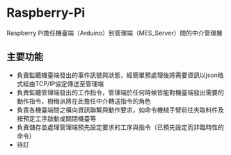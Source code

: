 # Raspberry-Pi
Raspberry Pi擔任機臺端（Arduino）到管理端（MES_Server）間的中介管理層

## 主要功能
* 負責監聽機臺端發出的事件訊號與狀態，經簡單預處理後將需要資訊以json格式經由TCP/IP協定傳送至管理端
* 負責監聽管理端發出的工作指令，管理端於任何時候皆能對機臺端發出需要的動作指令，樹梅派將在此擔任中介轉送指令的角色
* 負責各機臺端間之橫向資訊聯繫與動作要求，如命令機械手臂前往夾取料件及按預定工序啟動或關閉機臺等
* 負責儲存並處理管理端預先設定要求的工序與指令（已預先設定而非臨時性的命令）
* 待訂
